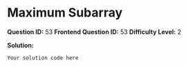 
  # Maximum Subarray
  
  **Question ID:** 53
  **Frontend Question ID:** 53
  **Difficulty Level:** 2
  
  **Solution:**  
  ```
  Your solution code here
  ```
    